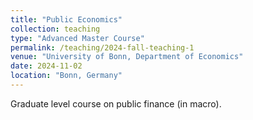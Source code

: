 ```yaml
---
title: "Public Economics"
collection: teaching
type: "Advanced Master Course"
permalink: /teaching/2024-fall-teaching-1
venue: "University of Bonn, Department of Economics"
date: 2024-11-02
location: "Bonn, Germany"
---
```


Graduate level course on public finance (in macro).
